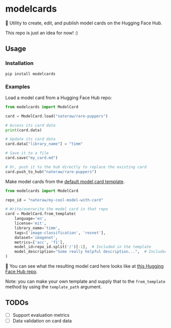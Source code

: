 # modelcards

📝 Utility to create, edit, and publish model cards on the Hugging Face Hub.

This repo is just an idea for now! :)

## Usage

### Installation

```
pip install modelcards
```

### Examples

Load a model card from a Hugging Face Hub repo:

```python
from modelcards import ModelCard

card = ModelCard.load("nateraw/rare-puppers")

# Access its card data
print(card.data)

# Update its card data
card.data["library_name"] = "timm"

# Save it to a file
card.save("my_card.md")

# Or, push it to the hub directly to replace the existing card
card.push_to_hub("nateraw/rare-puppers")
```

Make model cards from the [default model card template](https://github.com/nateraw/modelcards/blob/main/modelcards/modelcard_template.md).

```python
from modelcards import ModelCard

repo_id = "nateraw/my-cool-model-with-card"

# Write/overwrite the model card in that repo
card = ModelCard.from_template(
    language='en',
    license='mit',
    library_name='timm',
    tags=['image-classification', 'resnet'],
    dataset='imagenet',
    metrics=['acc', 'f1'],
    model_id=repo_id.split('/')[-1],  # Included in the template
    model_description="Some really helpful description...",  # Included in the template
)
```

👀 You can see what the resulting model card here looks like at [this Hugging Face Hub repo](https://huggingface.co/nateraw/my-cool-model-with-card).

Note: you can make your own template and supply that to the `from_template` method by using the `template_path` argument.

## TODOs

- [ ] Support evaluation metrics
- [ ] Data validation on card data
